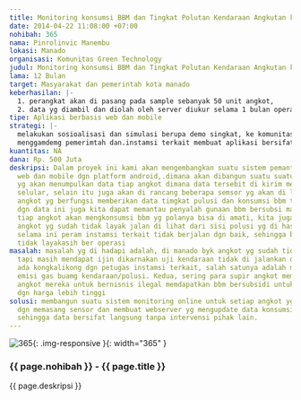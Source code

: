 ```yaml
---
title: Monitoring konsumsi BBM dan Tingkat Polutan Kendaraan Angkutan kota di Manado
date: 2014-04-22 11:08:00 +07:00
nohibah: 365
nama: Pinrolinvic Manembu
lokasi: Manado
organisasi: Komunitas Green Technology
judul: Monitoring konsumsi BBM dan Tingkat Polutan Kendaraan Angkutan kota di Manado
lama: 12 Bulan
target: Masyarakat dan pemerintah kota manado
keberhasilan: |-
  1. perangkat akan di pasang pada sample sebanyak 50 unit angkot,
  2. data yg diambil dan diolah oleh server diukur selama 1 bulan operasional
tipe: Aplikasi berbasis web dan mobile
strategi: |-
  melakukan sosioalisasi dan simulasi berupa demo singkat, ke komunitas rerkaot, umuversitas dan sekolah
  menggamdemg pemerimtah dan.instamsi terkait membuat aplikasi bersifat user frendly, data akurat, dan sistem yg fleksibel dan futuristik
kuantitas: NA
dana: Rp. 500 Juta
deskripsi: Dalam proyek ini kami akan mengembangkan suatu sistem pemantauan berbasis
  web dan mobile dgn platform android,.dimana akan dibangun suatu suatu.web server
  yg akan menumpulkan data tiap angkot dimana data tersebit di kirim melalui perangkat
  selular, selain itu juga akan di rancang beberapa semsor yg akan di letakkan di
  angkot yg berfungsi memberikan data timgkat pulusi dan konsumsi bbm tiap angkot,
  dgn data ini juga kita dapat memantau penyalah gunaan bbm bersubsi masyarakat, karna
  tiap angkot akan mengkonsumsi bbm yg polanya bisa di amati, kita juga dapat memonitor
  angkot yg sudah tidak layak jalan di lihat dari sisi polusi yg di hasilkan, karna
  selama ini peram instamsi terkait tidak berjalan dgn baik, sehingga byk angkot yg
  tidak layakasih ber operasi
masalah: masalah yg di hadapi adalah, di manado byk angkot yg sudah tidak layak operasi
  tapi masih mendapat ijin dikarnakan uji kendaraan tidak di jalankan dgn baik, masih
  ada kongkalikong dgn petugas instamsi terkait, salah satunya adalah mengenai timgkat
  emisi gas buamg kendaraan/polusi. Kedua, sering para supir angkot memannfaatkan
  angkot mereka untuk bernisnis ilegal memdapatkan bbm bersubsidi untuk di jual lagi
  dgn harga lebih tinggi
solusi: membangun suatu sistem monitoring online untuk setiap angkot yg ada di kota,
  dgn memasang sensor dan membuat webserver yg mengupdate data konsumsi tiap angkot,
  sehingga data bersifat langsung tanpa intervensi pihak lain.
---
```


![365](/static/img/hibahcms/365.png){: .img-responsive }{: width="365" }

### {{ page.nohibah }} - {{ page.title }}

{{ page.deskripsi }}
